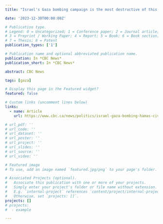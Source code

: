 ```yaml
---
title: "Israel's Gaza bombing campaign is the most destructive of this century, analysts say | CBC News"

date: '2023-12-30T00:00:00Z'

# Publication type.
# Legend: 0 = Uncategorized; 1 = Conference paper; 2 = Journal article;
# 3 = Preprint / Working Paper; 4 = Report; 5 = Book; 6 = Book section;
# 7 = Thesis; 8 = Patent
publication_types: ['1']

# Publication name and optional abbreviated publication name.
publication: In *CBC News*
publication_short: In *CBC News*

abstract: CBC News

tags: [gaza]

# Display this page in the Featured widget?
featured: false

# Custom links (uncomment lines below)
links:
  - name: Article
    url: https://www.cbc.ca/news/politics/israel-gaza-bombing-hamas-civilian-casualties-1.7068647

# url_pdf: ''
# url_code: ''
# url_dataset: ''
# url_poster: ''
# url_project: ''
# url_slides: ''
# url_source: ''
# url_video: ''

# Featured image
# To use, add an image named `featured.jpg/png` to your page's folder.

# Associated Projects (optional).
#   Associate this publication with one or more of your projects.
#   Simply enter your project's folder or file name without extension.
#   E.g. `internal-project` references `content/project/internal-project/index.md`.
#   Otherwise, set `projects: []`.
projects: []
# projects:
#  - example

---
```

